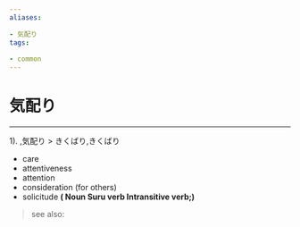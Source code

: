 ```yaml
---
aliases:
    
- 気配り
tags:
    
- common
---
```


# 気配り
---
1).
,気配り > きくばり,きくばり

- care
- attentiveness
- attention
- consideration (for others)
- solicitude
**( Noun Suru verb Intransitive verb;)**
> see also: 
            
